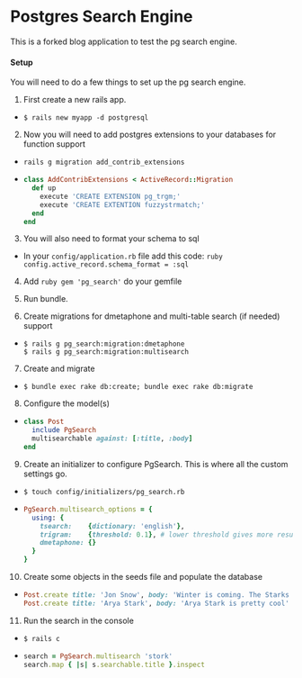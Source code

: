 # Postgres Search Engine
This is a forked blog application to test the pg search engine.

#### Setup
You will need to do a few things to set up the pg search engine.
1. First create a new rails app.
  * ```
    $ rails new myapp -d postgresql
    ```
2. Now you will need to add postgres extensions to your databases for function support
  * ```
    rails g migration add_contrib_extensions
    ```
  * ```ruby
    class AddContribExtensions < ActiveRecord::Migration
      def up
        execute 'CREATE EXTENSION pg_trgm;'
        execute 'CREATE EXTENTION fuzzystrmatch;'
      end
    end
    ```
3. You will also need to format your schema to sql
  * In your ```config/application.rb``` file add this code: ```ruby config.active_record.schema_format = :sql```

4. Add ```ruby gem 'pg_search'``` do your gemfile

5. Run bundle.

6. Create migrations for dmetaphone and multi-table search (if needed) support
  * ```
    $ rails g pg_search:migration:dmetaphone
    $ rails g pg_search:migration:multisearch
    ```

7. Create and migrate
  * ```$ bundle exec rake db:create; bundle exec rake db:migrate```

8. Configure the model(s)
  * ```ruby
    class Post
      include PgSearch
      multisearchable against: [:title, :body]
    end
    ```

9. Create an initializer to configure PgSearch. This is where all the custom settings go.
  * ``` $ touch config/initializers/pg_search.rb ```
  * ```ruby
    PgSearch.multisearch_options = {
      using: {
        tsearch:    {dictionary: 'english'},
        trigram:    {threshold: 0.1}, # lower threshold gives more results for incorrect grammar
        dmetaphone: {}
      }
    }
    ```
10. Create some objects in the seeds file and populate the database
  * ```ruby
    Post.create title: 'Jon Snow', body: 'Winter is coming. The Starks must prevail!'
    Post.create title: 'Arya Stark', body: 'Arya Stark is pretty cool'
    ```
11. Run the search in the console
  * ``` $ rails c ```
  * ```ruby
    search = PgSearch.multisearch 'stork'
    search.map { |s| s.searchable.title }.inspect
    ```
